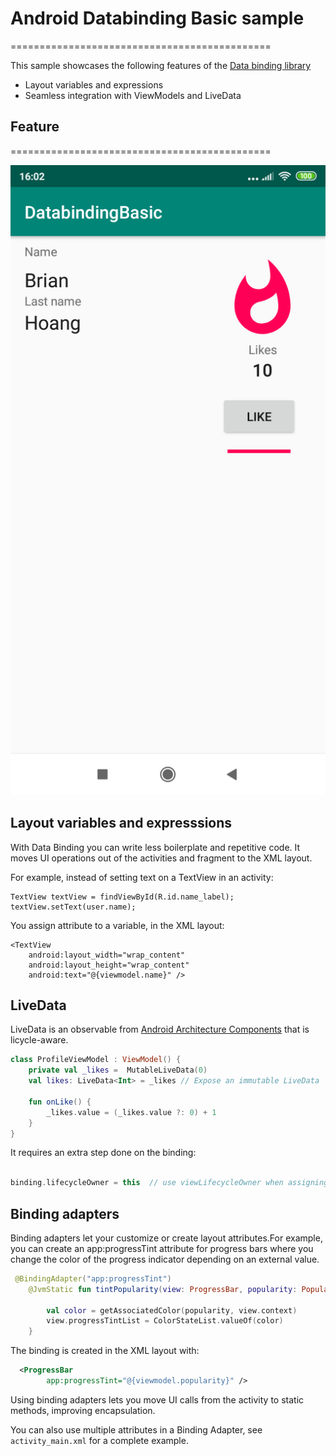 # Android Databinding Basic sample
=============================================

This sample showcases the following features of the
[Data binding library](https://developer.android.com/topic/libraries/data-binding/index.html)

* Layout variables and expressions
* Seamless integration with ViewModels and LiveData

## Feature
=============================================

![Alt text](/screenshots/screenshot.png?raw=true "ViewModelActivity")

## Layout variables and expresssions
With Data Binding you can write less boilerplate and repetitive code. It moves UI operations out of the activities and fragment to the XML layout.

For example, instead of setting text on a TextView in an activity:
```
TextView textView = findViewById(R.id.name_label);
textView.setText(user.name);
```

You assign attribute to a variable, in the XML layout:

```
<TextView
    android:layout_width="wrap_content"
    android:layout_height="wrap_content"
    android:text="@{viewmodel.name}" />
```

## LiveData
LiveData is an observable from [Android Architecture Components](https://developer.android.com/topic/libraries/architecture) that is licycle-aware.

```kotlin
class ProfileViewModel : ViewModel() {
    private val _likes =  MutableLiveData(0)
    val likes: LiveData<Int> = _likes // Expose an immutable LiveData

    fun onLike() {
        _likes.value = (_likes.value ?: 0) + 1
    }
}
```

It requires an extra step done on the binding:

```kotlin

binding.lifecycleOwner = this  // use viewLifecycleOwner when assigning a fragment

```

## Binding adapters
Binding adapters let your customize or create layout attributes.For example, you can create an app:progressTint attribute for progress bars where you change the color of the progress indicator depending on an external value.

```kotlin
 @BindingAdapter("app:progressTint")
    @JvmStatic fun tintPopularity(view: ProgressBar, popularity: Popularity) {

        val color = getAssociatedColor(popularity, view.context)
        view.progressTintList = ColorStateList.valueOf(color)
    }
```

The binding is created in the XML layout with:

```xml
  <ProgressBar
        app:progressTint="@{viewmodel.popularity}" />
```

Using binding adapters lets you move UI calls from the activity to static methods, improving encapsulation.

You can also use multiple attributes in a Binding Adapter, see `activity_main.xml` for a complete example.
